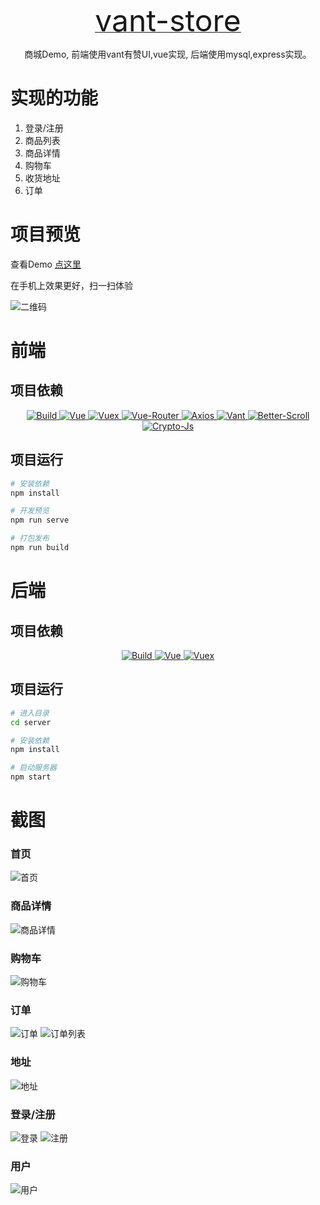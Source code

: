 <p align="center">
  <a href="https://github.com/pwx123/vue-vant-store" target="_blank">
    <font size="10">vant-store</font>
  </a>
</p>
<p align="center">
  商城Demo, 前端使用vant有赞UI,vue实现, 后端使用mysql,express实现。
</p>


# 实现的功能

1. 登录/注册
2. 商品列表
3. 商品详情
4. 购物车
5. 收货地址
6. 订单

# 项目预览
查看Demo [点这里](http://182.61.16.163/vantstore)


在手机上效果更好，扫一扫体验

![二维码](https://github.com/pwx123/vue-vant-store/raw/master/screenshots/qrcode.png)

# 前端

## 项目依赖

<p align="center">
  <a href="http://sioxas.github.io/">
    <img src="https://img.shields.io/travis/rust-lang/rust.svg" alt="Build">
  </a>
  <a href="http://sioxas.github.io/">
    <img src="https://img.shields.io/badge/vue-v2.5.17-blue.svg" alt="Vue">
  </a>
  <a href="http://sioxas.github.io/">
    <img src="https://img.shields.io/badge/vuex-v3.0.1-blue.svg" alt="Vuex">
  </a>
  <a href="http://sioxas.github.io/">
    <img src="https://img.shields.io/badge/vue--router-v3.0.1-blue.svg" alt="Vue-Router">
  </a>
  <a href="http://sioxas.github.io/">
    <img src="https://img.shields.io/badge/axios-v0.18.0-blue.svg" alt="Axios">
  </a>
  <a href="http://sioxas.github.io/">
    <img src="https://img.shields.io/badge/vant-v1.2.1-blue.svg" alt="Vant">
  </a>
  <a href="http://sioxas.github.io/">
    <img src="https://img.shields.io/badge/better--scroll-v1.12.6-blue.svg" alt="Better-Scroll">
  </a>
  <a href="http://sioxas.github.io/">
    <img src="https://img.shields.io/badge/crypto--js-v3.1.9--1-blue.svg" alt="Crypto-Js">
  </a>
</p>

## 项目运行

``` bash
# 安装依赖
npm install

# 开发预览
npm run serve

# 打包发布
npm run build
```

# 后端

## 项目依赖

<p align="center">
  <a href="http://sioxas.github.io/">
    <img src="https://img.shields.io/travis/rust-lang/rust.svg" alt="Build">
  </a>
  <a href="http://sioxas.github.io/">
    <img src="https://img.shields.io/badge/express-v4.6.0-blue.svg" alt="Vue">
  </a>
  <a href="http://sioxas.github.io/">
    <img src="https://img.shields.io/badge/mysql-v2.16.0-blue.svg" alt="Vuex">
  </a>
</p>

## 项目运行

``` bash
# 进入目录
cd server

# 安装依赖
npm install

# 启动服务器
npm start

```
# 截图


### 首页
![首页](https://github.com/pwx123/vue-vant-store/raw/master/screenshots/index.png)
### 商品详情
![商品详情](https://github.com/pwx123/vue-vant-store/raw/master/screenshots/good.png)
### 购物车
![购物车](https://github.com/pwx123/vue-vant-store/raw/master/screenshots/cart.png)

### 订单
![订单](https://github.com/pwx123/vue-vant-store/raw/master/screenshots/order.png)
![订单列表](https://github.com/pwx123/vue-vant-store/raw/master/screenshots/orderlist.png)
### 地址
![地址](https://github.com/pwx123/vue-vant-store/raw/master/screenshots/adderess.png)
### 登录/注册
![登录](https://github.com/pwx123/vue-vant-store/raw/master/screenshots/login.png)
![注册](https://github.com/pwx123/vue-vant-store/raw/master/screenshots/reg.png)
### 用户
![用户](https://github.com/pwx123/vue-vant-store/raw/master/screenshots/user.png)
